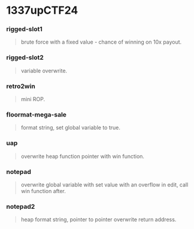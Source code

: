 1337upCTF24
=======

<h3> rigged-slot1 </h3>

> brute force with a fixed value - chance of winning on 10x payout.

<h3> rigged-slot2 </h3>

> variable overwrite.

<h3> retro2win </h3>

> mini ROP.

<h3> floormat-mega-sale </h3>

> format string, set global variable to true.

<h3> uap </h3>

> overwrite heap function pointer with win function.

<h3> notepad </h3>

> overwrite global variable with set value with an overflow in edit, call win function after.

<h3> notepad2 </h3>

> heap format string, pointer to pointer overwrite return address.
